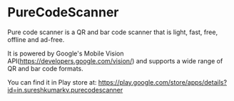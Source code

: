 # PureCodeScanner
Pure code scanner is a QR and bar code scanner that is light, fast, free, offline and ad-free.

It is powered by Google's Mobile Vision API(https://developers.google.com/vision/) and supports a wide range of QR and bar code formats.

You can find it in Play store at: https://play.google.com/store/apps/details?id=in.sureshkumarkv.purecodescanner
